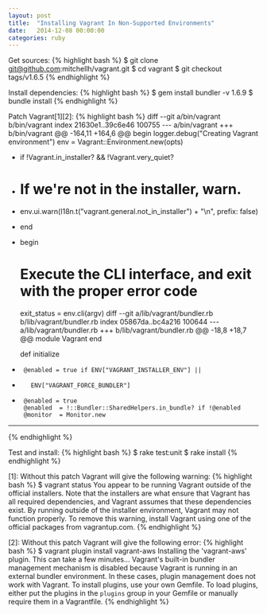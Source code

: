 ```yaml
---
layout: post
title:  "Installing Vagrant In Non-Supported Environments"
date:   2014-12-08 00:00:00
categories: ruby
---
```


Get sources:
{% highlight bash %}
$ git clone git@github.com:mitchellh/vagrant.git
$ cd vagrant
$ git checkout tags/v1.6.5
{% endhighlight %}

Install dependencies:
{% highlight bash %}
$ gem install bundler -v 1.6.9
$ bundle install
{% endhighlight %}

Patch Vagrant[1][2]:
{% highlight bash %}
diff --git a/bin/vagrant b/bin/vagrant
index 21630e1..39c6e46 100755
--- a/bin/vagrant
+++ b/bin/vagrant
@@ -164,11 +164,6 @@ begin
   logger.debug("Creating Vagrant environment")
   env = Vagrant::Environment.new(opts)

-  if !Vagrant.in_installer? && !Vagrant.very_quiet?
-    # If we're not in the installer, warn.
-    env.ui.warn(I18n.t("vagrant.general.not_in_installer") + "\n", prefix: false)
-  end
-
   begin
     # Execute the CLI interface, and exit with the proper error code
     exit_status = env.cli(argv)
diff --git a/lib/vagrant/bundler.rb b/lib/vagrant/bundler.rb
index 05867da..bc4a216 100644
--- a/lib/vagrant/bundler.rb
+++ b/lib/vagrant/bundler.rb
@@ -18,8 +18,7 @@ module Vagrant
     end

     def initialize
-      @enabled = true if ENV["VAGRANT_INSTALLER_ENV"] ||
-        ENV["VAGRANT_FORCE_BUNDLER"]
+      @enabled = true
       @enabled  = !::Bundler::SharedHelpers.in_bundle? if !@enabled
       @monitor  = Monitor.new

---
{% endhighlight %}

Test and install:
{% highlight bash %}
$ rake test:unit
$ rake install
{% endhighlight %}

[1]: Without this patch Vagrant will give the following warning:
{% highlight bash %}
$ vagrant status
You appear to be running Vagrant outside of the official installers.
Note that the installers are what ensure that Vagrant has all required
dependencies, and Vagrant assumes that these dependencies exist. By
running outside of the installer environment, Vagrant may not function
properly. To remove this warning, install Vagrant using one of the
official packages from vagrantup.com.
{% endhighlight %}

[2]: Without this patch Vagrant will give the following error:
{% highlight bash %}
$ vagrant plugin install vagrant-aws
Installing the 'vagrant-aws' plugin. This can take a few minutes...
Vagrant's built-in bundler management mechanism is disabled because
Vagrant is running in an external bundler environment. In these
cases, plugin management does not work with Vagrant. To install
plugins, use your own Gemfile. To load plugins, either put the
plugins in the `plugins` group in your Gemfile or manually require
them in a Vagrantfile.
{% endhighlight %}

